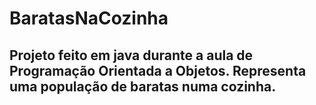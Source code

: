 # BaratasNaCozinha 
## Projeto feito em java durante a aula de Programação Orientada a Objetos. Representa uma população de baratas numa cozinha.
